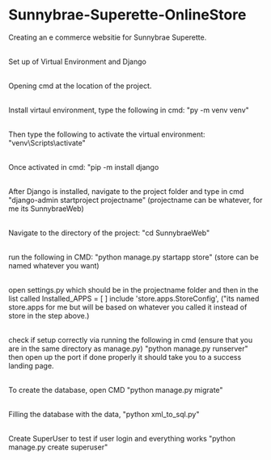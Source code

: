 # Sunnybrae-Superette-OnlineStore
Creating an e commerce websitie for Sunnybrae Superette. 

<br> Set up of Virtual Environment and Django </br>

<br> Opening cmd at the location of the project.

<br> Install virtaul environment, type the following in cmd: "py -m venv venv"

<br> Then type the following to activate the virtual environment: "venv\Scripts\activate" 

<br> Once activated in cmd: "pip -m install django

<br> After Django is installed, navigate to the project folder and type in cmd "django-admin startproject projectname" (projectname can be whatever, for me its SunnybraeWeb)

<br> Navigate to the directory of the project: "cd SunnybraeWeb" 

<br> run the following in CMD: "python manage.py startapp store" (store can be named whatever you want)

<br> open settings.py which should be in the projectname folder and then in the list called Installed_APPS = [ ] include 'store.apps.StoreConfig', ("its named store.apps for me but will be based on whatever you called it instead of store in the step above.)

<br> check if setup correctly via running the following in cmd (ensure that you are in the same directory as manage.py) "python manage.py runserver" then open up the port if done properly it should take you to a success landing page. 

<br> To create the database, open CMD "python manage.py migrate" 

<br> Filling the database with the data, "python xml_to_sql.py" 

<br> Create SuperUser to test if user login and everything works "python manage.py create superuser" 